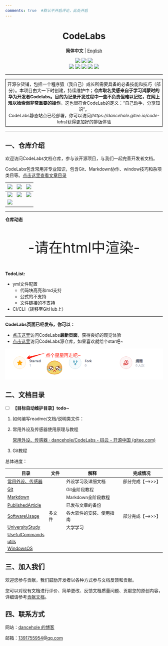 ```yaml
---
comments: true  #默认不开启评论，此处开启
---
```





<h1 align="center"> CodeLabs </h1>

<p align="center">
    <strong>简体中文</strong> | <a href="readme_en.md">English</a>
</p>

<div align="center">
    <a href ="https://dancehole.gitee.io/"><img src="https://img.shields.io/badge/Blog-dancehole-orange?style=flat&logo=microdotblog&logoColor=white&labelColor=blue"></a>
    <a href ="https://gitee.com/dancehole"><img src="https://img.shields.io/badge/Gitee-dancehole-orange?style=flat&logo=gitee&logoColor=red&labelColor=white"></a>
    <a href ="https://github.com/dancehole"><img src="https://img.shields.io/badge/Github-dancehole-orange?style=flat&logo=github&logoColor=white&labelColor=grey"></a>
</div>

<div align="center">
    <a href ="https://www.apache.org/licenses/LICENSE-2.0.html"><img src="https://img.shields.io/badge/license-Apache--2.0-yellow"></a>
    <a><img src="https://img.shields.io/badge/Repo_type-docs-blue"></a>
    <a><img src="https://img.shields.io/badge/Status-Updating-green"></a>
    <a><img src="https://img.shields.io/badge/Download-Unavailable-darkred"></a>
    <a><img src="https://img.shields.io/badge/Release-Unavailable-darkred"></a>
</div>

------------------------------------------

<p align="center" style="border: 1px solid black; padding: 5px; margin: 10px 0;">
    开源杂货铺，包括一个程序猿（我自己）成长所需要具备的必备技能和技巧（部分）。本项目由大一下时创建，持续维护中；<b>仓库取名灵感来自于学习鸿蒙时的华为开发者Codelabs。目的为记录开发过程中一些不负责但难以记忆，在网上难以检索但非常重要的操作</b>。这也很符合CodeLab的定义：“自己动手，分享知识”。<br>CodeLabs静态站点已经部署，你可以访问<em>(https://dancehole.gitee.io/code-labs)</em>获得更加好的排版体验
    </p>


-------------------------------------------------------

## 一、仓库介绍

欢迎访问CodeLabs文档仓库，参与该开源项目，与我们一起完善开发者文档。

CodeLabs包含常用非专业知识，包含Git、Markdown协作、window技巧和杂项类目等。[点击这里查看文章目录](#Catalogue)



| <a><img src="https://cdn.jsdelivr.net/gh/dancehole/image@main/img/Web_blogs.png"/></a> | <a href="https://dancehole.gitee.io/"><img src="https://cdn.jsdelivr.net/gh/dancehole/image@main/img/Web_games.png"/></a> | <a href="https://dancehole.gitee.io/todolist"><img src="https://cdn.jsdelivr.net/gh/dancehole/image@main/img/Web_Todo.png"/></a> |
| ------------------------------------------------------------ | ------------------------------------------------------------ | ------------------------------------------------------------ |
| <a href="https://dancehole.gitee.io/code-labs"><img src="https://cdn.jsdelivr.net/gh/dancehole/image@main/img/Web_CodeLabs.png"/></a> | <a href=" https://dancehole.gitee.io/vue-chess"><img src="https://cdn.jsdelivr.net/gh/dancehole/image@main/img/Web_Chess.png"/></a> | <img src="https://cdn.jsdelivr.net/gh/dancehole/image@main/img/Web_notebooks.png"/> |
| <a href="https://dancehole.gitee.io/web-d/"><img src="https://cdn.jsdelivr.net/gh/dancehole/image@main/img/th%20(2).jpg"/></a> |                                                              |                                                              |



------

**仓库动态**

<p align="center" style="font-size:45px;" id="pyq">-请在html中渲染-</p>

**TodoList:**

- yml文件配置
  - 代码块高亮和md支持
  - 公式的不支持
  - 文件链接的不支持
- CI/CLI（转移至GitHub上）

<script>
     // 等待文档加载完毕后执行，不然会报错 找不到id的元素
        document.addEventListener("DOMContentLoaded", function() {
            // 获取当前日期
            var currentDate = new Date();
            // 获取年、月、日
            var year = currentDate.getFullYear();
            var month = currentDate.getMonth() + 1; // 月份从0开始，需要加1
            var day = currentDate.getDate();
            // 将日期字符串赋值给元素的内容
            document.getElementById("pyq").innerText = "今天是"+ year + "年" + month + "月" + day+ "日";
            //判断是谁的生日
              if(month==3&&day==15){
              document.getElementById("pyq").innerText +="是陈妍妍的生日";
            }
        });
</script>
---------

**CodeLabs页面已经发布，你可以：**

- [点击这里](https://dancehole.gitee.io/code-labs)访问CodeLabs**最新页面**，获得良好的观览体验
- [点击这里](https://dancehole.gitee.io/code-labs)访问CodeLabs源仓库，如果喜欢就给个star吧~

<img src="README.assets/image-20240229235329449.png" alt="image-20240229235329449" style="zoom:80%;" />



## 二、文档目录

- [ ] **【目标自动维护目录】todo~**





1. 如何编写readme/文档/说明类文件：

2. 常用外设及传感器使用原理与教程

   [常用外设、传感器 · dancehole/CodeLabs - 码云 - 开源中国 (gitee.com)](https://gitee.com/dancehole/code-labs/tree/master/常用外设、传感器)

3. Git教程



总体进度：

| 目录                                   | 文件   | 解释                     | 完成情况         |
| -------------------------------------- | ------ | ------------------------ | ---------------- |
| [常用外设、传感器](./常用外设、传感器) |        | 外设学习及详细文档       | 部分完成【–>>>】 |
| [Git](./Git)                           |        | Git全阶段教程            |                  |
| [Markdown](./Markdown)                 |        | Markdown全阶段教程       |                  |
| [PublishedArticle](./PublishedArticle) |        | 已发布文章的备份         |                  |
| [SoftwareUsage](./SoftwareUsage)       | 多文件 | 各大软件的安装、使用指南 | 部分完成【–>>>】 |
| [UniversityStudy](.\UniversityStudy)   |        | 大学学习                 |                  |
| [UsefulCommands](./UsefulCommands)     |        |                          |                  |
| [utils](./utils)                       |        |                          |                  |
| [WindowsOS](./WindowsOS)               |        |                          |                  |



## 三、加入我们

欢迎您参与贡献，我们鼓励开发者以各种方式参与文档反馈和贡献。

您可以对现有文档进行评价、简单更改、反馈文档质量问题、贡献您的原创内容，详细请参考[贡献文档]()。



## 四、联系方式

网站：[dancehole 的博客](https://dancehole.gitee.io)

邮箱：1391755954@qq.com



